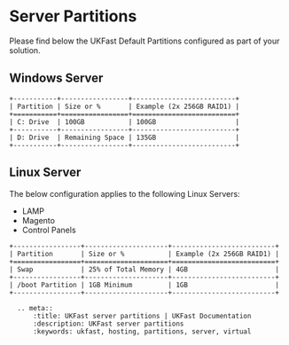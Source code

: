 # Server Partitions

Please find below the UKFast Default Partitions configured as part of your solution. 

## Windows Server
```eval_rst
+-----------+-----------------+--------------------------+
| Partition | Size or %       | Example (2x 256GB RAID1) |
+===========+=================+==========================+
| C: Drive  | 100GB           | 100GB                    |
+-----------+-----------------+--------------------------+
| D: Drive  | Remaining Space | 135GB                    |
+-----------+-----------------+--------------------------+
```

## Linux Server

The below configuration applies to the following Linux Servers:
-	LAMP 
-	Magento
-	Control Panels 

```eval_rst
+-----------------+---------------------+--------------------------+
| Partition       | Size or %           | Example (2x 256GB RAID1) |
+=================+=====================+==========================+
| Swap            | 25% of Total Memory | 4GB                      |
+-----------------+---------------------+--------------------------+
| /boot Partition | 1GB Minimum         | 1GB                      |
+-----------------+---------------------+--------------------------+
```

```eval_rst
  .. meta::
      :title: UKFast server partitions | UKFast Documentation
      :description: UKFast server partitions
      :keywords: ukfast, hosting, partitions, server, virtual

